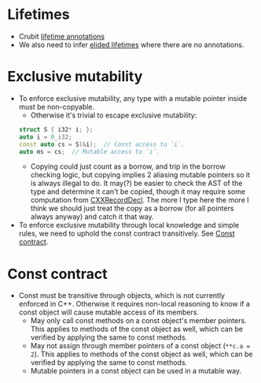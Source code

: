 # Lifetimes
- Crubit [lifetime annotations](https://github.com/google/crubit/blob/main/docs/lifetime_annotations_cpp.md)
- We also need to infer [elided
  lifetimes](https://github.com/google/crubit/blob/main/docs/lifetime_annotations_cpp.md#lifetime-elision-lifetime-elision)
  where there are no annotations.

# Exclusive mutability
- To enforce exclusive mutability, any type with a mutable pointer inside
  must be non-copyable.
  - Otherwise it's trivial to escape exclusive mutability:
  ```cpp
  struct S { i32* i; };
  auto i = 0_i32;
  const auto cs = S(&i);  // Const access to `i`.
  auto ms = cs;  // Mutable access to `i`.
  ```
  - Copying could just count as a borrow, and trip in the borrow checking logic,
    but copying implies 2 aliasing mutable pointers so it is always illegal to
    do. It may(?) be easier to check the AST of the type and determine it can't
    be copied, though it may require some computation from
    [CXXRecordDecl](https://clang.llvm.org/doxygen/classclang_1_1CXXRecordDecl.html).
    The more I type here the more I think we should just treat the copy as a
    borrow (for all pointers always anyway) and catch it that way.
- To enforce exclusive mutability through local knowledge and simple rules, we
  need to uphold the const contract transitively. See [Const
  contract](#const-contract).

# Const contract
- Const must be transitive through objects, which is not currently enforced in
  C++. Otherwise it requires non-local reasoning to know if a const object will
  cause mutable access of its members.
  - May only call const methods on a const object's member pointers. This
    applies to methods of the const object as well, which can be verified by
    applying the same to const methods.
  - May not assign through member pointers of a const object (`**c.a = 2`). This
    applies to methods of the const object as well, which can be verified by
    applying the same to const methods.
  - Mutable pointers in a const object can be used in a mutable way.
